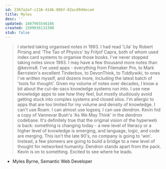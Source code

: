 ```yaml
---
id: 2367a2af-c216-414b-88bf-02acd9d4eca4
title: Myles
desc: ''
updated: 1607965546166
created: 1599936132300
stub: false
---
```


> I started taking organised notes in 1993. I had read 'Lila' by Robert Pirsing and 'The Tao of Physics' by Fritjof Capra, both of whom used index card systems to organise those books. I've never stopped taking notes since 1993. I may have a few thousand more notes than @kevins8.
> I've used apps - everything from Filemaker Pro, to Mark Bernstein's excellent Tinderbox, to DevonThink, to Tiddlywiki, to ones i've written myself, and dozens more, including the latest batch of 'tools for thought'. 
> Given my volume of notes over decades, I know a bit about the cul-de-sacs knowledge systems run into. I use new knowledge apps to see how they feel, but mostly studiously avoid getting stuck into complex systems and closed silos. I'm allergic to apps that are too limited for my volume and density of knowledge. I can't use Roam. I can almost use logseq. I can use dendron.
> Kevin hid a copy of Vannevar Bush's 'As We May Think' in the dendron codebase. It's definitely true that the original vision of the hyperweb is back: something is changing today - a new level of literacy or a higher level of knowledge is emerging, and language, logic, and code are merging. This isn't the late 90's, no company is going to 'win'. Instead, a few pioneers are going to build a bridge to a new level  of thought for networked humanity.
> Dendron stands apart from the pack. Kevin is on to something. Excited to see where he leads.

-  Myles Byrne, Semantic Web Developer 
